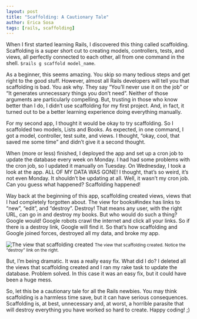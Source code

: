 ```yaml
---
layout: post
title: "Scaffolding: A Cautionary Tale"
author: Erica Sosa
tags: [rails, scaffolding]
---
```


When I first started learning Rails, I discovered this thing called scaffolding. Scaffolding is a super short cut to creating models, controllers, tests, and views, all perfectly connected to each other, all from one command in the shell. `$rails g scaffold model_name`.

As a beginner, this seems amazing. You skip so many tedious steps and get right to the good stuff. However, almost all Rails developers will tell you that scaffolding is bad. You ask why. They say “You’ll never use it on the job” or “It generates unnecessary things you don’t need”. Neither of those arguments are particularly compelling. But, trusting in those who know better than I do, I didn’t use scaffolding for my first project. And, in fact, it turned out to be a better learning experience doing everything manually.

For my second app, I thought it would be okay to try scaffolding. So I scaffolded two models, Lists and Books. As expected, in one command, I got a model, controller, test suite, and views. I thought, “okay, cool, that saved me some time” and didn’t give it a second thought.

When (more or less) finished, I deployed the app and set up a cron job to update the database every week on Monday. I had had some problems with the cron job, so I updated it manually on Tuesday. On Wednesday, I took a look at the app. ALL OF MY DATA WAS GONE! I thought, that’s so weird, it’s not even Monday. It shouldn’t be updating at all. Well, it wasn’t my cron job. Can you guess what happened? Scaffolding happened!

Way back at the beginning of this app, scaffolding created views, views that I had completely forgotten about. The view for books#index has links to “new”, “edit”, and “destroy”. Destroy! That means any user, with the right URL, can go in and destroy my books. But who would do such a thing? Google would! Google robots crawl the internet and click all your links. So if there is a destroy link, Google will find it. So that’s how scaffolding and Google joined forces, destroyed all my data, and broke my app. 

![The view that scaffolding created]({{site.baseurl}}/images/scaffolding_books.png)
<small>The view that scaffolding created. Notice the “destroy” link on the right.</small>

But, I’m being dramatic. It was a really easy fix. What did I do? I deleted all the views that scaffolding created and I ran my rake task to update the database. Problem solved. In this case it was an easy fix, but it could have been a huge mess. 

So, let this be a cautionary tale for all the Rails newbies. You may think scaffolding is a harmless time save, but it can have serious consequences. Scaffolding is, at best, unnecessary and, at worst, a horrible parasite that will destroy everything you have worked so hard to create. Happy coding! ;)
